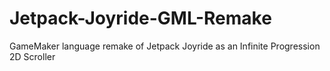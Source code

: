 # Jetpack-Joyride-GML-Remake
GameMaker language remake of Jetpack Joyride as an Infinite Progression 2D Scroller
